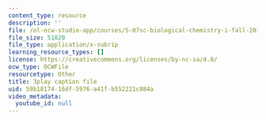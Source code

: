 ```yaml
---
content_type: resource
description: ''
file: /ol-ocw-studio-app/courses/5-07sc-biological-chemistry-i-fall-2013/59b1817416df5976a41fb552221c884a_sBYrp3zssWE.vtt
file_size: 51820
file_type: application/x-subrip
learning_resource_types: []
license: https://creativecommons.org/licenses/by-nc-sa/4.0/
ocw_type: OCWFile
resourcetype: Other
title: 3play caption file
uid: 59b18174-16df-5976-a41f-b552221c884a
video_metadata:
  youtube_id: null
---
```

